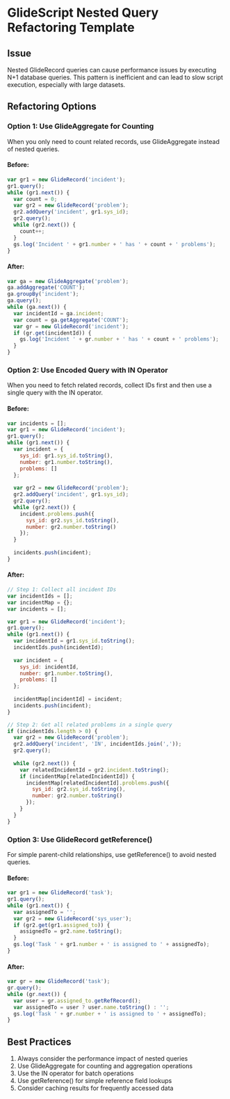 # GlideScript Nested Query Refactoring Template

## Issue

Nested GlideRecord queries can cause performance issues by executing N+1 database queries. This pattern is inefficient and can lead to slow script execution, especially with large datasets.

## Refactoring Options

### Option 1: Use GlideAggregate for Counting

When you only need to count related records, use GlideAggregate instead of nested queries.

#### Before:

```javascript
var gr1 = new GlideRecord('incident');
gr1.query();
while (gr1.next()) {
  var count = 0;
  var gr2 = new GlideRecord('problem');
  gr2.addQuery('incident', gr1.sys_id);
  gr2.query();
  while (gr2.next()) {
    count++;
  }
  gs.log('Incident ' + gr1.number + ' has ' + count + ' problems');
}
```

#### After:

```javascript
var ga = new GlideAggregate('problem');
ga.addAggregate('COUNT');
ga.groupBy('incident');
ga.query();
while (ga.next()) {
  var incidentId = ga.incident;
  var count = ga.getAggregate('COUNT');
  var gr = new GlideRecord('incident');
  if (gr.get(incidentId)) {
    gs.log('Incident ' + gr.number + ' has ' + count + ' problems');
  }
}
```

### Option 2: Use Encoded Query with IN Operator

When you need to fetch related records, collect IDs first and then use a single query with the IN operator.

#### Before:

```javascript
var incidents = [];
var gr1 = new GlideRecord('incident');
gr1.query();
while (gr1.next()) {
  var incident = {
    sys_id: gr1.sys_id.toString(),
    number: gr1.number.toString(),
    problems: []
  };
  
  var gr2 = new GlideRecord('problem');
  gr2.addQuery('incident', gr1.sys_id);
  gr2.query();
  while (gr2.next()) {
    incident.problems.push({
      sys_id: gr2.sys_id.toString(),
      number: gr2.number.toString()
    });
  }
  
  incidents.push(incident);
}
```

#### After:

```javascript
// Step 1: Collect all incident IDs
var incidentIds = [];
var incidentMap = {};
var incidents = [];

var gr1 = new GlideRecord('incident');
gr1.query();
while (gr1.next()) {
  var incidentId = gr1.sys_id.toString();
  incidentIds.push(incidentId);
  
  var incident = {
    sys_id: incidentId,
    number: gr1.number.toString(),
    problems: []
  };
  
  incidentMap[incidentId] = incident;
  incidents.push(incident);
}

// Step 2: Get all related problems in a single query
if (incidentIds.length > 0) {
  var gr2 = new GlideRecord('problem');
  gr2.addQuery('incident', 'IN', incidentIds.join(','));
  gr2.query();
  
  while (gr2.next()) {
    var relatedIncidentId = gr2.incident.toString();
    if (incidentMap[relatedIncidentId]) {
      incidentMap[relatedIncidentId].problems.push({
        sys_id: gr2.sys_id.toString(),
        number: gr2.number.toString()
      });
    }
  }
}
```

### Option 3: Use GlideRecord getReference()

For simple parent-child relationships, use getReference() to avoid nested queries.

#### Before:

```javascript
var gr1 = new GlideRecord('task');
gr1.query();
while (gr1.next()) {
  var assignedTo = '';
  var gr2 = new GlideRecord('sys_user');
  if (gr2.get(gr1.assigned_to)) {
    assignedTo = gr2.name.toString();
  }
  gs.log('Task ' + gr1.number + ' is assigned to ' + assignedTo);
}
```

#### After:

```javascript
var gr = new GlideRecord('task');
gr.query();
while (gr.next()) {
  var user = gr.assigned_to.getRefRecord();
  var assignedTo = user ? user.name.toString() : '';
  gs.log('Task ' + gr.number + ' is assigned to ' + assignedTo);
}
```

## Best Practices

1. Always consider the performance impact of nested queries
2. Use GlideAggregate for counting and aggregation operations
3. Use the IN operator for batch operations
4. Use getReference() for simple reference field lookups
5. Consider caching results for frequently accessed data
